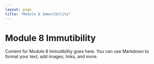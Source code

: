 ```yaml
---
layout: page
title: "Module 8 Immutibility"
---
```


# Module 8 Immutibility

Content for Module 8 Immutibility goes here. You can use Markdown to format your text, add images, links, and more.

